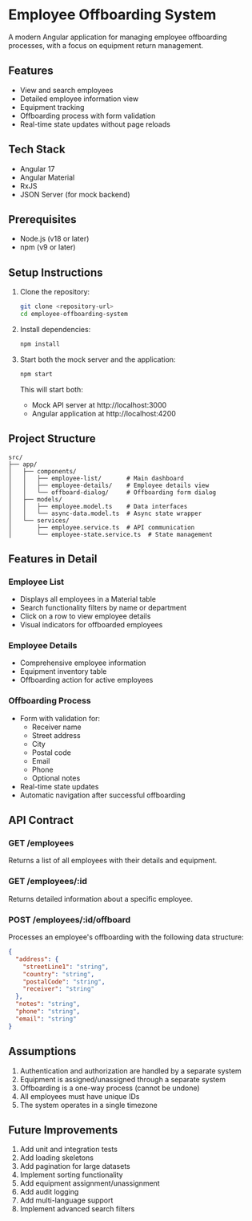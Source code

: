 # Employee Offboarding System

A modern Angular application for managing employee offboarding processes, with a focus on equipment return management.

## Features

- View and search employees
- Detailed employee information view
- Equipment tracking
- Offboarding process with form validation
- Real-time state updates without page reloads

## Tech Stack

- Angular 17
- Angular Material
- RxJS
- JSON Server (for mock backend)

## Prerequisites

- Node.js (v18 or later)
- npm (v9 or later)

## Setup Instructions

1. Clone the repository:
   ```bash
   git clone <repository-url>
   cd employee-offboarding-system
   ```

2. Install dependencies:
   ```bash
   npm install
   ```

3. Start both the mock server and the application:
   ```bash
   npm start
   ```
   This will start both:
   - Mock API server at http://localhost:3000
   - Angular application at http://localhost:4200

## Project Structure

```
src/
├── app/
│   ├── components/
│   │   ├── employee-list/       # Main dashboard
│   │   ├── employee-details/    # Employee details view
│   │   └── offboard-dialog/     # Offboarding form dialog
│   ├── models/
│   │   ├── employee.model.ts    # Data interfaces
│   │   └── async-data.model.ts  # Async state wrapper
│   └── services/
│       ├── employee.service.ts  # API communication
│       └── employee-state.service.ts  # State management
```

## Features in Detail

### Employee List
- Displays all employees in a Material table
- Search functionality filters by name or department
- Click on a row to view employee details
- Visual indicators for offboarded employees

### Employee Details
- Comprehensive employee information
- Equipment inventory table
- Offboarding action for active employees

### Offboarding Process
- Form with validation for:
  - Receiver name
  - Street address
  - City
  - Postal code
  - Email
  - Phone
  - Optional notes
- Real-time state updates
- Automatic navigation after successful offboarding

## API Contract

### GET /employees
Returns a list of all employees with their details and equipment.

### GET /employees/:id
Returns detailed information about a specific employee.

### POST /employees/:id/offboard
Processes an employee's offboarding with the following data structure:
```json
{
  "address": {
    "streetLine1": "string",
    "country": "string",
    "postalCode": "string",
    "receiver": "string"
  },
  "notes": "string",
  "phone": "string",
  "email": "string"
}
```

## Assumptions

1. Authentication and authorization are handled by a separate system
2. Equipment is assigned/unassigned through a separate system
3. Offboarding is a one-way process (cannot be undone)
4. All employees must have unique IDs
5. The system operates in a single timezone

## Future Improvements

1. Add unit and integration tests
2. Add loading skeletons
3. Add pagination for large datasets
4. Implement sorting functionality
5. Add equipment assignment/unassignment
6. Add audit logging
7. Add multi-language support
8. Implement advanced search filters
